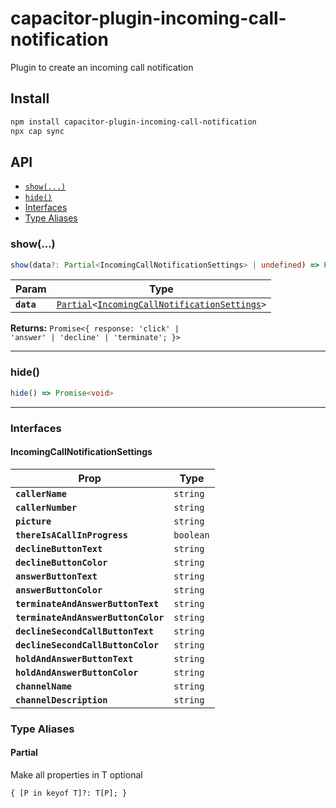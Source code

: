 # capacitor-plugin-incoming-call-notification

Plugin to create an incoming call notification

## Install

```bash
npm install capacitor-plugin-incoming-call-notification
npx cap sync
```

## API

<docgen-index>

* [`show(...)`](#show)
* [`hide()`](#hide)
* [Interfaces](#interfaces)
* [Type Aliases](#type-aliases)

</docgen-index>

<docgen-api>
<!--Update the source file JSDoc comments and rerun docgen to update the docs below-->

### show(...)

```typescript
show(data?: Partial<IncomingCallNotificationSettings> | undefined) => Promise<{ response: 'click' | 'answer' | 'decline' | 'terminate'; }>
```

| Param      | Type                                                                                                                                |
| ---------- | ----------------------------------------------------------------------------------------------------------------------------------- |
| **`data`** | <code><a href="#partial">Partial</a>&lt;<a href="#incomingcallnotificationsettings">IncomingCallNotificationSettings</a>&gt;</code> |

**Returns:** <code>Promise&lt;{ response: 'click' | 'answer' | 'decline' | 'terminate'; }&gt;</code>

--------------------


### hide()

```typescript
hide() => Promise<void>
```

--------------------


### Interfaces


#### IncomingCallNotificationSettings

| Prop                                | Type                 |
| ----------------------------------- | -------------------- |
| **`callerName`**                    | <code>string</code>  |
| **`callerNumber`**                  | <code>string</code>  |
| **`picture`**                       | <code>string</code>  |
| **`thereIsACallInProgress`**        | <code>boolean</code> |
| **`declineButtonText`**             | <code>string</code>  |
| **`declineButtonColor`**            | <code>string</code>  |
| **`answerButtonText`**              | <code>string</code>  |
| **`answerButtonColor`**             | <code>string</code>  |
| **`terminateAndAnswerButtonText`**  | <code>string</code>  |
| **`terminateAndAnswerButtonColor`** | <code>string</code>  |
| **`declineSecondCallButtonText`**   | <code>string</code>  |
| **`declineSecondCallButtonColor`**  | <code>string</code>  |
| **`holdAndAnswerButtonText`**       | <code>string</code>  |
| **`holdAndAnswerButtonColor`**      | <code>string</code>  |
| **`channelName`**                   | <code>string</code>  |
| **`channelDescription`**            | <code>string</code>  |


### Type Aliases


#### Partial

Make all properties in T optional

<code>{ [P in keyof T]?: T[P]; }</code>

</docgen-api>
